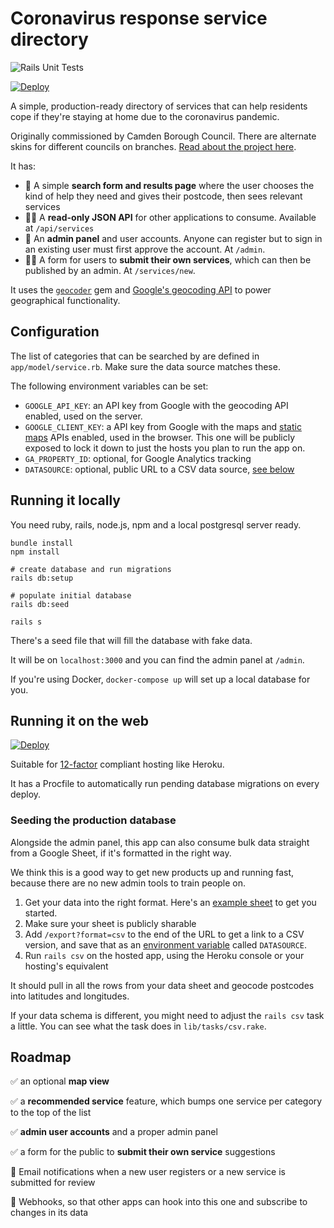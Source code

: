 # Coronavirus response service directory

![Rails Unit Tests](https://github.com/wearefuturegov/coronavirus-service-directory/workflows/Rails%20Unit%20Tests/badge.svg)

[![Deploy](https://www.herokucdn.com/deploy/button.svg)](
https://heroku.com/deploy)

A simple, production-ready directory of services that can help residents cope if they're staying at home due to the coronavirus pandemic. 

Originally commissioned by Camden Borough Council. There are alternate skins for different councils on branches. [Read about the project here](https://coronaviruslocalresponse.co.uk/).

It has:
- 📍 A simple **search form and results page** where the user chooses the kind of help they need and gives their postcode, then sees relevant services
- 👩‍💻 A **read-only JSON API** for other applications to consume. Available at `/api/services`
- 🔐 An **admin panel** and user accounts. Anyone can register but to sign in an existing user must first approve the account. At `/admin`.
- 🕵️‍♀️ A form for users to **submit their own services**, which can then be published by an admin. At `/services/new`.

It uses the [`geocoder`](https://github.com/alexreisner/geocoder) gem and [Google's geocoding API](https://developers.google.com/maps/documentation/geocoding/intro) to power geographical functionality.

## Configuration

The list of categories that can be searched by are defined in `app/model/service.rb`. Make sure the data source matches these.

The following environment variables can be set:

- `GOOGLE_API_KEY`: an API key from Google with the geocoding API enabled, used on the server.
- `GOOGLE_CLIENT_KEY`: a API key from Google with the maps and [static maps](https://developers.google.com/maps/documentation/maps-static/intro) APIs enabled, used in the browser. This one will be publicly exposed to lock it down to just the hosts you plan to run the app on.
- `GA_PROPERTY_ID`: optional, for Google Analytics tracking
- `DATASOURCE`: optional, public URL to a CSV data source, [see below](#seeding-the-production-database)

## Running it locally

You need ruby, rails, node.js, npm and a local postgresql server ready.

```
bundle install
npm install

# create database and run migrations
rails db:setup

# populate initial database
rails db:seed

rails s
```

There's a seed file that will fill the database with fake data.

It will be on `localhost:3000` and you can find the admin panel at `/admin`.

If you're using Docker, `docker-compose up` will set up a local database for you.

## Running it on the web

[![Deploy](https://www.herokucdn.com/deploy/button.svg)](
https://heroku.com/deploy)

Suitable for [12-factor](https://12factor.net/) compliant hosting like Heroku.

It has a Procfile to automatically run pending database migrations on every deploy.

### Seeding the production database

Alongside the admin panel, this app can also consume bulk data straight from a Google Sheet, if it's formatted in the right way.

We think this is a good way to get new products up and running fast, because there are no new admin tools to train people on.

1. Get your data into the right format. Here's an [example sheet](https://docs.google.com/spreadsheets/d/1hLhz_FqSyyO_KP5OiQbEZYiVzo_6dgOIWIb1S57xhMg/) to get you started.
2. Make sure your sheet is publicly sharable
3. Add `/export?format=csv` to the end of the URL to get a link to a CSV version, and save that as an [environment variable](https://devcenter.heroku.com/articles/config-vars) called `DATASOURCE`.
4. Run `rails csv` on the hosted app, using the Heroku console or your hosting's equivalent

It should pull in all the rows from your data sheet and geocode postcodes into latitudes and longitudes.

If your data schema is different, you might need to adjust the `rails csv` task a little. You can see what the task does in `lib/tasks/csv.rake`.

## Roadmap

✅ an optional **map view**

✅ a **recommended service** feature, which bumps one service per category to the top of the list

✅ **admin user accounts** and a proper admin panel

✅ a form for the public to **submit their own service** suggestions

💌 Email notifications when a new user registers or a new service is submitted for review

📡 Webhooks, so that other apps can hook into this one and subscribe to changes in its data
